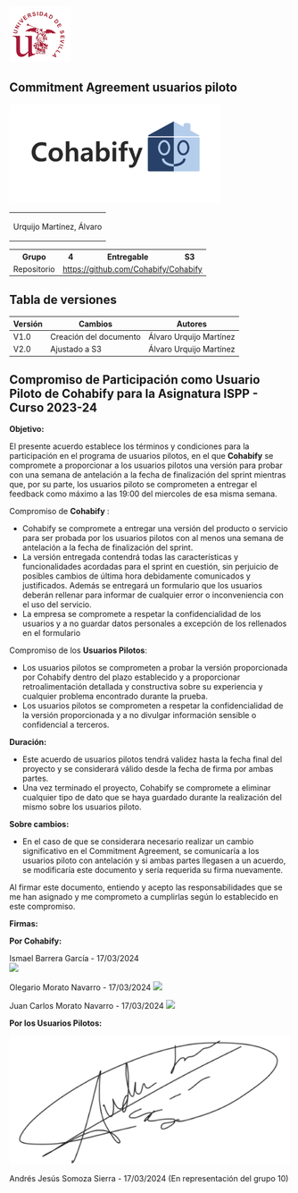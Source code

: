 ﻿![US Logo](images/logo_us.png)

Commitment Agreement usuarios piloto
---


![Cohabify](images/Cohabify.png)

<table>
    <tbody>
        <tr>
            <td rowspan=2></p> Urquijo Martínez, Álvaro <p></p>
            </td>
        </tr>
    </tbody>
</table>

<table>
  <tr>
    <th>Grupo</th>
    <th>4</th>
    <th>Entregable</th>
    <th>S3</th>
  </tr>
  <tr>
    <td>Repositorio</td>
    <td colspan="3"><a href="https://github.com/Cohabify/Cohabify">https://github.com/Cohabify/Cohabify</a></td>
  </tr>
</table>

## Tabla de versiones
| Versión | Cambios | Autores |
| --- | --- | --- |
| V1.0 | Creación del documento | Álvaro Urquijo Martínez|
| V2.0 | Ajustado a S3 | Álvaro Urquijo Martínez|

## <a name="_heading=h.5utp3gpnccyr"></a>**Compromiso de Participación como Usuario Piloto de Cohabify para la Asignatura ISPP - Curso 2023-24**
**Objetivo:**

El presente acuerdo establece los términos y condiciones para la participación en el programa de usuarios pilotos, en el que **Cohabify** se compromete a proporcionar a los usuarios pilotos una versión para probar con una semana de antelación a la fecha de finalización del sprint mientras que, por su parte, los usuarios piloto se comprometen a entregar el feedback como máximo a las 19:00 del miercoles de esa misma semana.

Compromiso de **Cohabify** :

- Cohabify se compromete a entregar una versión del producto o servicio para ser probada por los usuarios pilotos con al menos una semana de antelación a la fecha de finalización del sprint.
- La versión entregada contendrá todas las características y funcionalidades acordadas para el sprint en cuestión, sin perjuicio de posibles cambios de última hora debidamente comunicados y justificados. Además se entregará un formulario que los usuarios deberán rellenar para informar de cualquier error o inconveniencia con el uso del servicio.
- La empresa se compromete a respetar la confidencialidad de los usuarios y a no guardar datos personales a excepción de los rellenados en el formulario

Compromiso de los **Usuarios Pilotos**:

- Los usuarios pilotos se comprometen a probar la versión proporcionada por Cohabify dentro del plazo establecido y a proporcionar retroalimentación detallada y constructiva sobre su experiencia y cualquier problema encontrado durante la prueba.
- Los usuarios pilotos se comprometen a respetar la confidencialidad de la versión proporcionada y a no divulgar información sensible o confidencial a terceros.

**Duración:**

- Este acuerdo de usuarios pilotos tendrá validez hasta la fecha final del proyecto y se considerará válido desde la fecha de firma por ambas partes.
- Una vez terminado el proyecto, Cohabify se compromete a eliminar cualquier tipo de dato que se haya guardado durante la realización del mismo sobre los usuarios piloto.

**Sobre cambios:**

- En el caso de que se considerara necesario realizar un cambio significativo en el Commitment Agreement, se comunicaría a los usuarios piloto con antelación y si ambas partes llegasen a un acuerdo, se modificaría este documento y sería requerida su firma nuevamente.

Al firmar este documento, entiendo y acepto las responsabilidades que se me han asignado y me comprometo a cumplirlas según lo establecido en este compromiso.

**Firmas:**

**Por Cohabify:**



Ismael Barrera García - 17/03/2024                                 
![](images/Aspose.Words.cb4b4684-16f7-4731-86da-bd03434bf4af.002.png)

Olegario Morato Navarro - 17/03/2024
![](images/Aspose.Words.cb4b4684-16f7-4731-86da-bd03434bf4af.001.png)

Juan Carlos Morato Navarro - 17/03/2024
![](images/Aspose.Words.cb4b4684-16f7-4731-86da-bd03434bf4af.003.png)



**Por los Usuarios Pilotos:**

![](images/Firma_Andres.png)

Andrés Jesús Somoza Sierra - 17/03/2024 (En representación del grupo 10)



